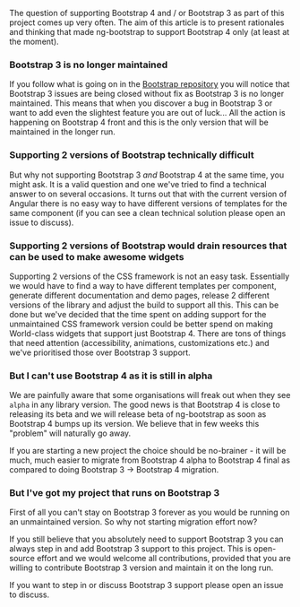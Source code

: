 The question of supporting Bootstrap 4 and / or Bootstrap 3 as part of this project comes up very often. The aim of this article is to present rationales and thinking that made ng-bootstrap to support Bootstrap 4 only (at least at the moment).

### Bootstrap 3 is no longer maintained

If you follow what is going on in the [Bootstrap repository](https://github.com/twbs/bootstrap) you will notice that Bootstrap 3 issues are being closed without fix as Bootstrap 3 is no longer maintained. This means that when you discover a bug in Bootstrap 3 or want to add even the slightest feature you are out of luck... All the action is happening on Bootstrap 4 front and this is the only version that will be maintained in the longer run.

### Supporting 2 versions of Bootstrap technically difficult

But why not supporting Bootstrap 3 _and_ Bootstrap 4 at the same time, you might ask. It is a valid question and one we've tried to find a technical answer to on several occasions. It turns out that with the current version of Angular there is no easy way to have different versions of templates for the same component (if you can see a clean technical solution please open an issue to discuss). 

### Supporting 2 versions of Bootstrap would drain resources that can be used to make awesome widgets

Supporting 2 versions of the CSS framework is not an easy task. Essentially we would have to find a way to have different templates per component, generate different documentation and demo pages, release 2 different versions of the library and adjust the build to support all this. This can be done but we've decided that the time spent on adding support for the unmaintained CSS framework version could be better spend on making World-class widgets that support just Bootstrap 4. There are tons of things that need attention (accessibility, animations, customizations etc.) and we've prioritised those over Bootstrap 3 support.

### But I can't use Bootstrap 4 as it is still in alpha

We are painfully aware that some organisations will freak out when they see `alpha` in any library version. The good news is that Bootstrap 4 is close to releasing its beta and we will release beta of ng-bootstrap as soon as Bootstrap 4 bumps up its version. We believe that in few weeks this "problem" will naturally go away.   

If you are starting a new project the choice should be no-brainer - it will be much, much easier to migrate from Bootstrap 4 alpha to Bootstrap 4 final as compared to doing Bootstrap 3 -> Bootstrap 4 migration.

### But I've got my project that runs on Bootstrap 3

First of all you can't stay on Bootstrap 3 forever as you would be running on an unmaintained version. So why not starting migration effort now? 

If you still believe that you absolutely need to support Bootstrap 3 you can always step in and add Bootstrap 3 support to this project. This is open-source effort and we would welcome all contributions, provided that you are willing to contribute Bootstrap 3 version and maintain it on the long run.

If you want to step in or discuss Bootstrap 3 support please open an issue to discuss. 